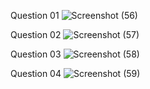 Question 01
![Screenshot (56)](https://github.com/user-attachments/assets/aa59890f-427a-4ffa-a1f0-7121ec6bb15c)

Question 02
![Screenshot (57)](https://github.com/user-attachments/assets/d95038ea-052a-490b-93a3-b73e9442af80)

Question 03
![Screenshot (58)](https://github.com/user-attachments/assets/4ce35c63-ea42-42af-b287-6b7c65cd58eb)

Question 04
![Screenshot (59)](https://github.com/user-attachments/assets/1e23091a-73f6-4e46-9920-cd3954f4f1d7)

